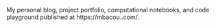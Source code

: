 My personal blog, project portfolio, computational notebooks, and code playground published at https://mbacou..com/.

